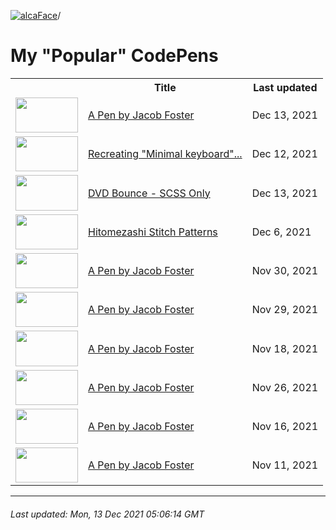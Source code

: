 [![alcaFace](https://camo.githubusercontent.com/2ee094c4af74cb0ec2e19388fccfb809837623e3/68747470733a2f2f7374617469632d63646e2e6a74766e772e6e65742f656d6f7469636f6e732f76312f3332383632362f312e30)](https://twitch.tv/Alca)/

# My "Popular" CodePens

<table>
	<tr>
		<th></th>
		<th>Title</th>
		<th>Last updated</th>
	</tr>
	<tr>
		<td><a href="https://codepen.io/Alca/pen/yLzVvYx" rel="nofollow"><img src="https://codepen.io/alca/pen/yLzVvYx/image/default.png" width="100" height="56.25"></a></td>
		<td><a href="https://codepen.io/Alca/pen/yLzVvYx" rel="nofollow">A Pen by Jacob Foster</a></td>
		<td>Dec 13, 2021</td>
	</tr>
	<tr>
		<td><a href="https://codepen.io/Alca/pen/vYeyOwd" rel="nofollow"><img src="https://codepen.io/alca/pen/vYeyOwd/image/default.png" width="100" height="56.25"></a></td>
		<td><a href="https://codepen.io/Alca/pen/vYeyOwd" rel="nofollow">Recreating "Minimal keyboard"...</a></td>
		<td>Dec 12, 2021</td>
	</tr>
	<tr>
		<td><a href="https://codepen.io/Alca/pen/WNZwKRo" rel="nofollow"><img src="https://codepen.io/alca/pen/WNZwKRo/image/default.png" width="100" height="56.25"></a></td>
		<td><a href="https://codepen.io/Alca/pen/WNZwKRo" rel="nofollow">DVD Bounce - SCSS Only</a></td>
		<td>Dec 13, 2021</td>
	</tr>
	<tr>
		<td><a href="https://codepen.io/Alca/pen/KKXVXOm" rel="nofollow"><img src="https://codepen.io/alca/pen/KKXVXOm/image/default.png" width="100" height="56.25"></a></td>
		<td><a href="https://codepen.io/Alca/pen/KKXVXOm" rel="nofollow">Hitomezashi Stitch Patterns</a></td>
		<td>Dec 6, 2021</td>
	</tr>
	<tr>
		<td><a href="https://codepen.io/Alca/pen/ZEXEmjQ" rel="nofollow"><img src="https://codepen.io/alca/pen/ZEXEmjQ/image/default.png" width="100" height="56.25"></a></td>
		<td><a href="https://codepen.io/Alca/pen/ZEXEmjQ" rel="nofollow">A Pen by Jacob Foster</a></td>
		<td>Nov 30, 2021</td>
	</tr>
	<tr>
		<td><a href="https://codepen.io/Alca/pen/LYzPQeN" rel="nofollow"><img src="https://codepen.io/alca/pen/LYzPQeN/image/default.png" width="100" height="56.25"></a></td>
		<td><a href="https://codepen.io/Alca/pen/LYzPQeN" rel="nofollow">A Pen by Jacob Foster</a></td>
		<td>Nov 29, 2021</td>
	</tr>
	<tr>
		<td><a href="https://codepen.io/Alca/pen/ZEJwLgY" rel="nofollow"><img src="https://codepen.io/alca/pen/ZEJwLgY/image/default.png" width="100" height="56.25"></a></td>
		<td><a href="https://codepen.io/Alca/pen/ZEJwLgY" rel="nofollow">A Pen by Jacob Foster</a></td>
		<td>Nov 18, 2021</td>
	</tr>
	<tr>
		<td><a href="https://codepen.io/Alca/pen/XWaoaBz" rel="nofollow"><img src="https://codepen.io/alca/pen/XWaoaBz/image/default.png" width="100" height="56.25"></a></td>
		<td><a href="https://codepen.io/Alca/pen/XWaoaBz" rel="nofollow">A Pen by Jacob Foster</a></td>
		<td>Nov 26, 2021</td>
	</tr>
	<tr>
		<td><a href="https://codepen.io/Alca/pen/OJjadKz" rel="nofollow"><img src="https://codepen.io/alca/pen/OJjadKz/image/default.png" width="100" height="56.25"></a></td>
		<td><a href="https://codepen.io/Alca/pen/OJjadKz" rel="nofollow">A Pen by Jacob Foster</a></td>
		<td>Nov 16, 2021</td>
	</tr>
	<tr>
		<td><a href="https://codepen.io/Alca/pen/rNzrqWa" rel="nofollow"><img src="https://codepen.io/alca/pen/rNzrqWa/image/default.png" width="100" height="56.25"></a></td>
		<td><a href="https://codepen.io/Alca/pen/rNzrqWa" rel="nofollow">A Pen by Jacob Foster</a></td>
		<td>Nov 11, 2021</td>
	</tr>
</table>

---

###### Last updated: Mon, 13 Dec 2021 05:06:14 GMT